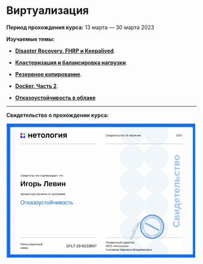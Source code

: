  # Виртуализация

**Период прохождения курса:** 13 марта — 30 марта 2023

**Изучаемые темы:**

- [**Disaster Recovery. FHRP и Keepalived**](https://github.com/elekpow/netology/blob/main/keepalived/sflt-1/README.md).

- [**Кластеризация и балансировка нагрузки**](https://github.com/elekpow/netology/blob/main/keepalived/sflt-2/README.md).

- [**Резервное копирование**](https://github.com/elekpow/netology/blob/main/keepalived/sflt-3/README.md).

- [**Docker. Часть 2**](https://github.com/elekpow/netology/blob/main/keepalived/sflt-4/README.md).

- [**Отказоустойчивость в облаке**](https://github.com/elekpow/netology/blob/main/keepalived/sflt-5/README.md)








---

**Свидетельство о прохождении курса:**

<img src="https://github.com/elekpow/netology/blob/main/keepalived/images/cert.jpg" alt="cert.jpg" border="0" width="500">
